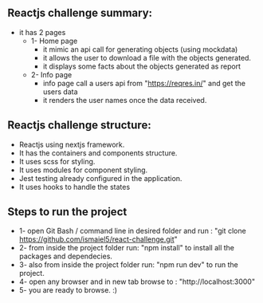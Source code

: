 ## Reactjs challenge summary:
- it has 2 pages
    - 1- Home page
        - it mimic an api call for generating objects (using mockdata)
        - it allows the user to download a file with the objects generated.
        - it displays some facts about the objects generated as report
    - 2- Info page
        - info page call a users api from "https://reqres.in/" and get the users data
        - it renders the user names once the data received.



## Reactjs challenge structure:
- Reactjs using nextjs framework.
- It has the containers and components structure.
- It uses scss for styling.
- It uses modules for component styling.
- Jest testing already configured in the application.
- It uses hooks to handle the states


## Steps to run the project

- 1- open Git Bash / command line in desired folder and run : "git clone https://github.com/ismaiel5/react-challenge.git"
- 2- from inside the project folder run: "npm install" to install all the packages and dependecies.
- 3- also from inside the project folder run: "npm run dev" to run the project.
- 4- open any browser and in new tab browse to : "http://localhost:3000" 
- 5- you are ready to browse. :)


